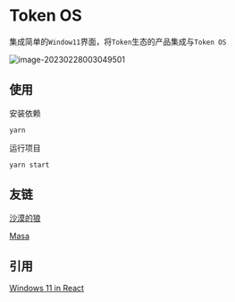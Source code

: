 # Token OS

集成简单的`Window11`界面，将`Token`生态的产品集成与`Token OS`

![image-20230228003049501](C:\Users\Administrator\AppData\Roaming\Typora\typora-user-images\image-20230228003049501.png)

## 使用

安装依赖

```shell
yarn 
```

运行项目

```shell
yarn start
```

## 友链

[沙漠的狼](https://dotnet9.com/)

[Masa](https://www.masastack.com/blazor)

## 引用

[Windows 11 in React](https://github.com/blueedgetechno/win11React)
